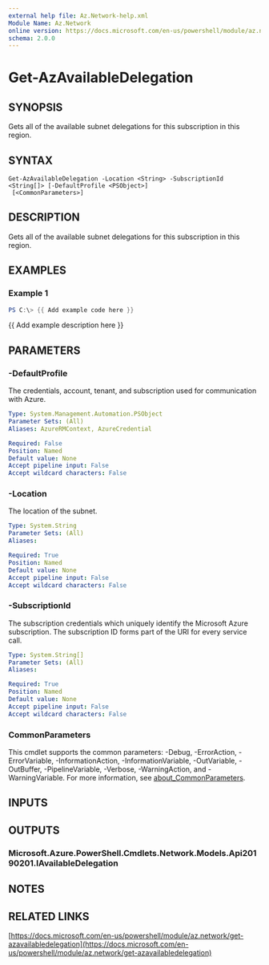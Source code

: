 ```yaml
---
external help file: Az.Network-help.xml
Module Name: Az.Network
online version: https://docs.microsoft.com/en-us/powershell/module/az.network/get-azavailabledelegation
schema: 2.0.0
---
```


# Get-AzAvailableDelegation

## SYNOPSIS
Gets all of the available subnet delegations for this subscription in this region.

## SYNTAX

```
Get-AzAvailableDelegation -Location <String> -SubscriptionId <String[]> [-DefaultProfile <PSObject>]
 [<CommonParameters>]
```

## DESCRIPTION
Gets all of the available subnet delegations for this subscription in this region.

## EXAMPLES

### Example 1
```powershell
PS C:\> {{ Add example code here }}
```

{{ Add example description here }}

## PARAMETERS

### -DefaultProfile
The credentials, account, tenant, and subscription used for communication with Azure.

```yaml
Type: System.Management.Automation.PSObject
Parameter Sets: (All)
Aliases: AzureRMContext, AzureCredential

Required: False
Position: Named
Default value: None
Accept pipeline input: False
Accept wildcard characters: False
```

### -Location
The location of the subnet.

```yaml
Type: System.String
Parameter Sets: (All)
Aliases:

Required: True
Position: Named
Default value: None
Accept pipeline input: False
Accept wildcard characters: False
```

### -SubscriptionId
The subscription credentials which uniquely identify the Microsoft Azure subscription.
The subscription ID forms part of the URI for every service call.

```yaml
Type: System.String[]
Parameter Sets: (All)
Aliases:

Required: True
Position: Named
Default value: None
Accept pipeline input: False
Accept wildcard characters: False
```

### CommonParameters
This cmdlet supports the common parameters: -Debug, -ErrorAction, -ErrorVariable, -InformationAction, -InformationVariable, -OutVariable, -OutBuffer, -PipelineVariable, -Verbose, -WarningAction, and -WarningVariable. For more information, see [about_CommonParameters](http://go.microsoft.com/fwlink/?LinkID=113216).

## INPUTS

## OUTPUTS

### Microsoft.Azure.PowerShell.Cmdlets.Network.Models.Api20190201.IAvailableDelegation
## NOTES

## RELATED LINKS

[https://docs.microsoft.com/en-us/powershell/module/az.network/get-azavailabledelegation](https://docs.microsoft.com/en-us/powershell/module/az.network/get-azavailabledelegation)

